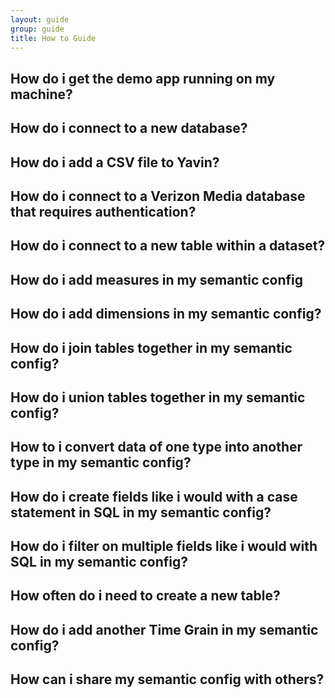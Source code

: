```yaml
---
layout: guide
group: guide
title: How to Guide
---
```


## How do i get the demo app running on my machine?


## How do i connect to a new database?


## How do i add a CSV file to Yavin?


## How do i connect to a Verizon Media database that requires authentication?


## How do i connect to a new table within a dataset?


## How do i add measures in my semantic config


## How do i add dimensions in my semantic config?


## How do i join tables together in my semantic config?


## How do i union tables together in my semantic config?


## How to i convert data of one type into another type in my semantic config?


## How do i create fields like i would with a case statement in SQL in my semantic config?


## How do i filter on multiple fields like i would with SQL in my semantic config?


## How often do i need to create a new table?


## How do i add another Time Grain in my semantic config?


## How can i share my semantic config with others?
